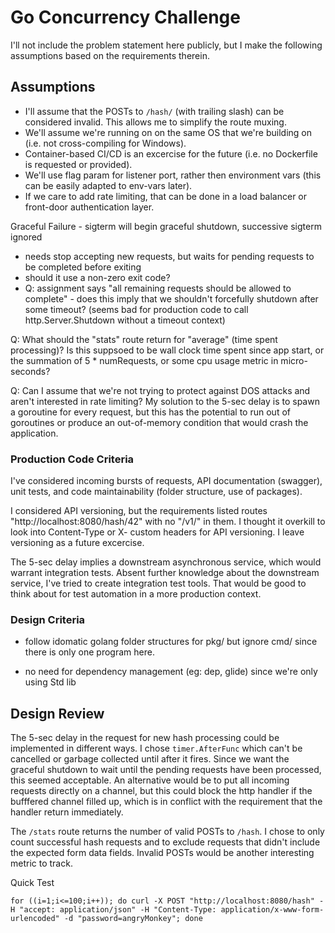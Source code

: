 # Go Concurrency Challenge

I'll not include the problem statement here publicly, but I make the following assumptions based on the requirements therein.

## Assumptions

 - I'll assume that the POSTs to `/hash/` (with trailing slash) can be considered invalid. This allows me to simplify the route muxing.
 - We'll assume we're running on on the same OS that we're building on (i.e. not cross-compiling for Windows).
 - Container-based CI/CD is an excercise for the future (i.e. no Dockerfile is requested or provided).
 - We'll use flag param for listener port, rather then environment vars (this can be easily adapted to env-vars later).
 - If we care to add rate limiting, that can be done in a load balancer or front-door authentication layer.


Graceful Failure - sigterm will begin graceful shutdown, successive sigterm ignored
 - needs stop accepting new requests, but waits for pending requests to be completed before exiting
 - should it use a non-zero exit code?
 - Q: assignment says "all remaining requests should be allowed to complete" - does this imply that we shouldn't forcefully shutdown after some timeout? (seems bad for production code to call http.Server.Shutdown without a timeout context)

 Q: What should the "stats" route return for "average" (time spent processing)? Is this suppsoed to be wall clock time spent since app start, or the summation of 5 * numRequests, or some cpu usage metric in micro-seconds? 

 Q: Can I assume that we're not trying to protect against DOS attacks and aren't interested in rate limiting? My solution to the 5-sec delay is to spawn a goroutine for every request, but this has the potential to run out of goroutines or produce an out-of-memory condition that would crash the application.

### Production Code Criteria
I've considered incoming bursts of requests, API documentation (swagger), unit tests, and code maintainability (folder structure, use of packages).

I considered API versioning, but the requirements listed routes "http://localhost:8080/hash/42" with no "/v1/" in them. I thought it overkill to look into Content-Type or X- custom headers for API versioning. I leave versioning as a future excercise.

The 5-sec delay implies a downstream asynchronous service, which would warrant integration tests. Absent further knowledge about the downstream service, I've tried to create integration test tools. That would be good to think about for test automation in a more production context.

### Design Criteria
 - follow idomatic golang folder structures for pkg/ but ignore cmd/ since there is only one program here.

 - no need for dependency management (eg: dep, glide) since we're only using Std lib

## Design Review

The 5-sec delay in the request for new hash processing could be implemented in different ways. I chose `timer.AfterFunc` which can't be cancelled or garbage collected until after it fires. Since we want the graceful shutdown to wait until the pending requests have been processed, this seemed acceptable. An alternative would be to put all incoming requests directly on a channel, but this could block the http handler if the bufffered channel filled up, which is in conflict with the requirement that the handler return immediately.


The `/stats` route returns the number of valid POSTs to `/hash`. I chose to only count successful hash requests and to exclude requests that didn't include the expected form data fields. Invalid POSTs would be another interesting metric to track.


Quick Test

`for ((i=1;i<=100;i++)); do curl -X POST "http://localhost:8080/hash" -H "accept: application/json" -H "Content-Type: application/x-www-form-urlencoded" -d "password=angryMonkey"; done`